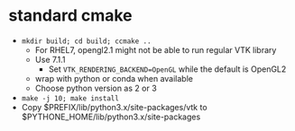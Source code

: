 # standard cmake
- `mkdir build; cd build; ccmake ..`
  - For RHEL7, opengl2.1 might not be able to run regular VTK library
  - Use 7.1.1
    - Set `VTK_RENDERING_BACKEND=OpenGL` while the default is OpenGL2
  - wrap with python or conda when available
  - Choose python version as 2 or 3
- `make -j 10; make install`
- Copy $PREFIX/lib/python3.x/site-packages/vtk to $PYTHONE_HOME/lib/python3.x/site-packages
